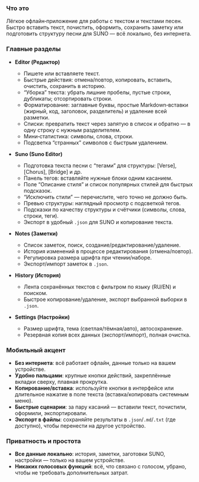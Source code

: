 ### Что это
Лёгкое офлайн‑приложение для работы с текстом и текстами песен. Быстро вставить текст, почистить, оформить, сохранить заметку или подготовить структуру песни для SUNO — всё локально, без интернета.

### Главные разделы

- **Editor (Редактор)**
  - Пишете или вставляете текст.
  - Быстрые действия: отмена/повтор, копировать, вставить, очистить, сохранить в историю.
  - “Уборка” текста: убрать лишние пробелы, пустые строки, дубликаты; отсортировать строки.
  - Форматирование: заглавные буквы, простые Markdown‑вставки (жирный, код, заголовок, разделитель) и удаление всей разметки.
  - Списки: превратить текст через запятую в список и обратно — в одну строку с нужным разделителем.
  - Мини‑статистика: символы, слова, строки.
  - Подсветка “странных” символов с быстрым удалением.

- **Suno (Suno Editor)**
  - Подготовка текста песни с “тегами” для структуры: [Verse], [Chorus], [Bridge] и др.
  - Панель тегов: вставляйте нужные блоки одним касанием.
  - Поле “Описание стиля” и список популярных стилей для быстрых подсказок.
  - “Исключить стили” — перечислите, чего точно не должно быть.
  - Превью структуры: наглядный просмотр с подсветкой тегов.
  - Подсказки по качеству структуры и счётчики (символы, слова, строки, теги).
  - Экспорт в удобный `.json` для SUNO и копирование текста.

- **Notes (Заметки)**
  - Список заметок, поиск, создание/редактирование/удаление.
  - История изменений в процессе редактирования (отмена/повтор).
  - Регулировка размера шрифта при чтении/наборе.
  - Экспорт/импорт заметок в `.json`.

- **History (История)**
  - Лента сохранённых текстов с фильтром по языку (RU/EN) и поиском.
  - Быстрое копирование/удаление, экспорт выбранной выборки в `.json`.

- **Settings (Настройки)**
  - Размер шрифта, тема (светлая/тёмная/авто), автосохранение.
  - Резервная копия всех данных (экспорт/импорт), полная очистка.

### Мобильный акцент

- **Без интернета**: всё работает офлайн, данные только на вашем устройстве.
- **Удобно пальцами**: крупные кнопки действий, закреплённые вкладки сверху, плавная прокрутка.
- **Копирование/вставка**: используйте кнопки в интерфейсе или длительное нажатие в поле текста (вставка/копировать системным меню).
- **Быстрые сценарии**: за пару касаний — вставили текст, почистили, оформили, экспортировали.
- **Экспорт в файлы**: сохраняйте результаты в `.json`/`.md`/`.txt` (где доступно), чтобы перенести на другое устройство.

### Приватность и простота
- **Все данные локально**: история, заметки, заготовки SUNO, настройки — только на вашем устройстве.
- **Никаких голосовых функций**: всё, что связано с голосом, убрано, чтобы не требовать дополнительных затрат.
